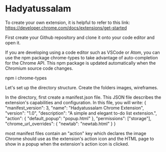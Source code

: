 # Hadyatussalam

To create your own extension, it is helpful to refer to this link:
https://developer.chrome.com/docs/extensions/get-started


First create your Github repository and clone it onto your code editor and open it.


If you are developing using a code editor such as VSCode or Atom, you can use the npm package chrome-types to take advantage of auto-completion for the Chrome API. This npm package is updated automatically when the Chromium source code changes.

npm i chrome-types

Let's set up the directory structure.
Create the folders images, wireframes.

In the directory, first create a manifest.json file. This JSON file describes the extension's capabilities and configuration.
In this file, you will write:
{
  "manifest_version": 3,
  "name": "Hadyatussalam Chrome Extension",
  "version": "1.0",
  "description": "A simple and elegant to-do list extension.",
  "action": 
  {
    "default_popup": "popup.html"
  },
  "permissions": ["storage"],
  "chrome_url_overrides": 
  {
    "newtab": "newtab.html"
  }
}

most manifest files contain an "action" key which declares the image Chrome should use as the extension's action icon and the HTML page to show in a popup when the extension's action icon is clicked.



